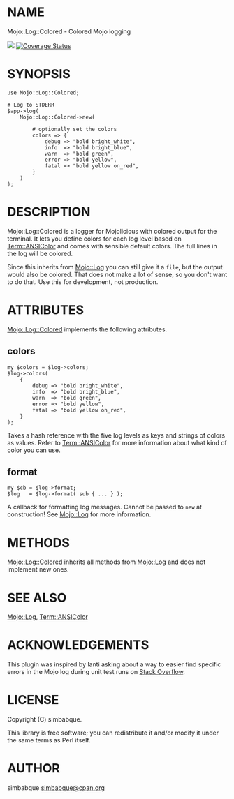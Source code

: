 # NAME

Mojo::Log::Colored - Colored Mojo logging

<div>
    <p>
    <a href="https://travis-ci.org/simbabque/Mojo-Log-Colored"><img src="https://travis-ci.org/simbabque/Mojo-Log-Colored.svg?branch=master"></a>
    <a href='https://coveralls.io/github/simbabque/Mojo-Log-Colored?branch=master'><img src='https://coveralls.io/repos/github/simbabque/Mojo-Log-Colored/badge.svg?branch=master' alt='Coverage Status' /></a>
    </p>
</div>

# SYNOPSIS

    use Mojo::Log::Colored;

    # Log to STDERR
    $app->log(
        Mojo::Log::Colored->new(
            
            # optionally set the colors
            colors => {
                debug => "bold bright_white",
                info  => "bold bright_blue",
                warn  => "bold green",
                error => "bold yellow",
                fatal => "bold yellow on_red",
            }
        )
    );   
    

# DESCRIPTION

Mojo::Log::Colored is a logger for Mojolicious with colored output for the terminal. It lets you define colors
for each log level based on [Term::ANSIColor](https://metacpan.org/pod/Term::ANSIColor) and comes with sensible default colors. The full lines in the log
will be colored.

Since this inherits from [Mojo::Log](https://metacpan.org/pod/Mojo::Log) you can still give it a `file`, but the output would also be colored.
That does not make a lot of sense, so you don't want to do that. Use this for development, not production.

# ATTRIBUTES

[Mojo::Log::Colored](https://metacpan.org/pod/Mojo::Log::Colored) implements the following attributes.

## colors

    my $colors = $log->colors;
    $log->colors(
        {
            debug => "bold bright_white",
            info  => "bold bright_blue",
            warn  => "bold green",
            error => "bold yellow",
            fatal => "bold yellow on_red",
        }
    );

Takes a hash reference with the five log levels as keys and strings of colors as values. Refer to
[Term::ANSIColor](https://metacpan.org/pod/Term::ANSIColor) for more information about what kind of color you can use.

## format

    my $cb = $log->format;
    $log   = $log->format( sub { ... } );

A callback for formatting log messages. Cannot be passed to `new` at construction! See [Mojo::Log](https://metacpan.org/pod/Mojo::Log) for more information.

# METHODS

[Mojo::Log::Colored](https://metacpan.org/pod/Mojo::Log::Colored) inherits all methods from [Mojo::Log](https://metacpan.org/pod/Mojo::Log) and does not implement new ones.

# SEE ALSO

[Mojo::Log](https://metacpan.org/pod/Mojo::Log), [Term::ANSIColor](https://metacpan.org/pod/Term::ANSIColor)

# ACKNOWLEDGEMENTS

This plugin was inspired by lanti asking about a way to easier find specific errors
in the Mojo log during unit test runs on [Stack Overflow](https://stackoverflow.com/q/44965998/1331451).

# LICENSE

Copyright (C) simbabque.

This library is free software; you can redistribute it and/or modify
it under the same terms as Perl itself.

# AUTHOR

simbabque <simbabque@cpan.org>
